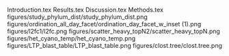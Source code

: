 Introduction.tex
Results.tex
Discussion.tex
Methods.tex
figures/study_phylum_dist/study_phylum_dist.png
figures/ordination_all_day_facet/ordination_day_facet_w_inset (1).png
figures/l2fc1/l2fc.png
figures/scatter_heavy_topN2/scatter_heavy_topN.png
figures/het_cyano_temp/het_cyano_temp.png
figures/LTP_blast_table/LTP_blast_table.png
figures/clost.tree/clost.tree.png
